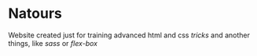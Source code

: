 # Natours

Website created just for training advanced html and css *tricks* and another things, like *sass* or *flex-box*
